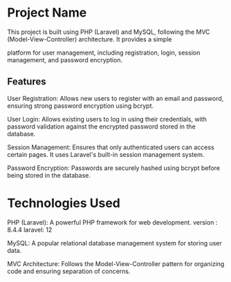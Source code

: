 # Project Name

This project is built using PHP (Laravel) and MySQL, following the MVC (Model-View-Controller) architecture. It provides a simple 

platform for user management, including registration, login, session management, and password encryption.

## Features

User Registration: Allows new users to register with an email and password, ensuring strong password encryption using bcrypt.

User Login: Allows existing users to log in using their credentials, with password validation against the encrypted password 
stored in the database.

Session Management: Ensures that only authenticated users can access certain pages. It uses Laravel's built-in session management 
system.

Password Encryption: Passwords are securely hashed using bcrypt before being stored in the database.

# Technologies Used

PHP (Laravel): A powerful PHP framework for web development.
version : 8.4.4
laravel: 12

MySQL: A popular relational database management system for storing user data.

MVC Architecture: Follows the Model-View-Controller pattern for organizing code and ensuring separation of concerns.
